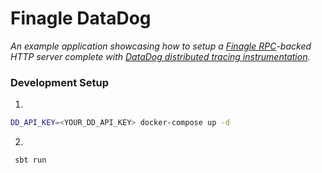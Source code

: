 # Finagle DataDog

_An example application showcasing how to setup a [Finagle RPC](https://twitter.github.io/finagle/)-backed HTTP server complete with [DataDog distributed tracing instrumentation](https://docs.datadoghq.com/tracing/)._

### Development Setup

1)

```bash
DD_API_KEY=<YOUR_DD_API_KEY> docker-compose up -d
```

2)

```bash
 sbt run
```
